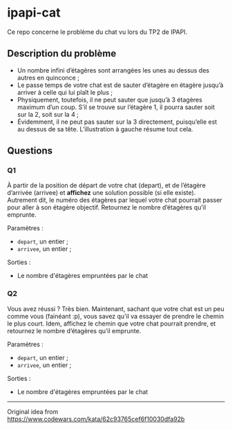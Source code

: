 # ipapi-cat
Ce repo concerne le problème du chat vu lors du TP2 de IPAPI.

## Description du problème
* Un nombre infini d’étagères sont arrangées les unes au dessus des autres en quinconce ;
* Le passe temps de votre chat est de sauter d’étagère en étagère jusqu’à arriver à celle qui lui plaît le plus ;
* Physiquement, toutefois, il ne peut sauter que jusqu’à 3 étagères maximum d’un coup. S’il se trouve sur l’étagère 1, il pourra sauter soit sur la 2, soit sur la 4 ;
* Évidemment, il ne peut pas sauter sur la 3 directement, puisqu’elle est au dessus de sa tête. L’illustration à gauche résume tout cela.

## Questions

### Q1
À partir de la position de départ de votre chat (depart), et de l’étagère d’arrivée (arrivee) et **affichez** une solution possible (si elle existe). Autrement dit, le numéro des étagères par lequel votre chat pourrait passer pour aller à son étagère objectif. Retournez le nombre d’étagères qu’il emprunte.

Paramètres :
* `depart`, un entier ;
* `arrivee`, un entier ;

Sorties : 
* Le nombre d'étagères empruntées par le chat


### Q2
Vous avez réussi ? Très bien. Maintenant, sachant que votre chat est un peu comme vous (fainéant :p), vous savez qu’il va essayer de prendre le chemin le plus court. Idem, affichez le chemin que votre chat pourrait prendre, et retournez le nombre d’étagères qu’il emprunte.

Paramètres :
* `depart`, un entier ;
* `arrivee`, un entier ;

Sorties : 
* Le nombre d'étagères empruntées par le chat

___
Original idea from https://www.codewars.com/kata/62c93765cef6f10030dfa92b
